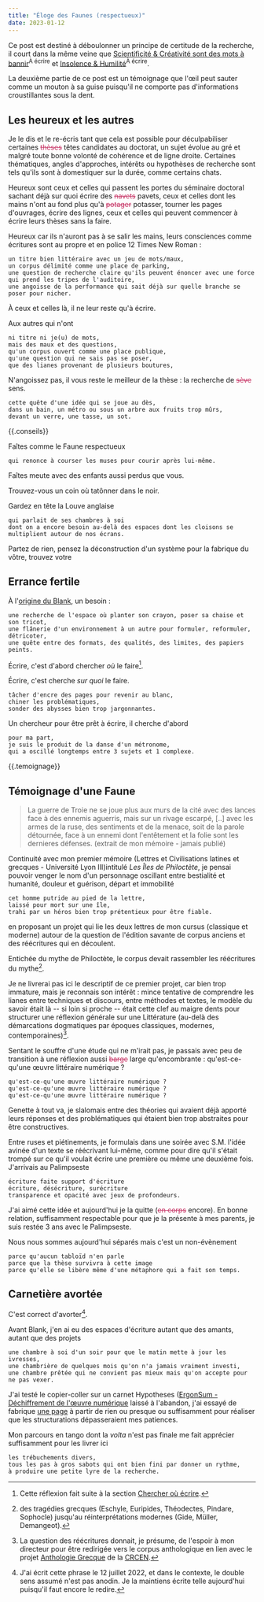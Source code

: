 ```yaml
---
title: "Éloge des Faunes (respectueux)"
date: 2023-01-12
---
```


Ce post est destiné à déboulonner un principe de certitude de la recherche, il court dans la même veine que [Scientificité & Créativité sont des mots à bannir](https://blank.blue/cherches/scientificite-creativite-sont-des-mots-a-bannir/)<sup>À écrire</sup> et [Insolence & Humilité]()<sup>À écrire</sup>.  

La deuxième partie de ce post est un témoignage que l'œil peut sauter comme un mouton à sa guise puisqu'il ne comporte pas d'informations croustillantes sous la dent. 

## Les heureux et les autres

Je le dis et le re-écris tant que cela est possible pour déculpabiliser certaines <strike style='color:rgb(196, 43, 94);'><span class="rayure">thèses</span></strike> têtes candidates au doctorat, un sujet évolue au gré et malgré toute bonne volonté de cohérence et de ligne droite. Certaines thématiques, angles d'approches, intérêts ou hypothèses de recherche sont tels qu'ils sont à domestiquer sur la durée, comme certains chats.

Heureux sont ceux et celles qui passent les portes du séminaire doctoral sachant déjà sur quoi écrire des <strike style='color:rgb(196, 43, 94);'><span class="rayure">navets</span></strike> pavets, ceux et celles dont les mains n'ont au fond plus qu'à <strike style='color:rgb(196, 43, 94);'><span class="rayure">potager</span></strike> potasser, tourner les pages d'ouvrages, écrire des lignes, ceux et celles qui peuvent commencer à écrire leurs thèses sans la faire.

Heureux car ils n'auront pas à se salir les mains, leurs consciences comme écritures sont au propre et en police 12 Times New Roman :

    un titre bien littéraire avec un jeu de mots/maux, 
    un corpus délimité comme une place de parking, 
    une question de recherche claire qu'ils peuvent énoncer avec une force qui prend les tripes de l'auditoire,
    une angoisse de la performance qui sait déjà sur quelle branche se poser pour nicher. 
    
À ceux et celles là, il ne leur reste qu'à écrire.

Aux autres qui n'ont 

    ni titre ni je(u) de mots,
    mais des maux et des questions,
    qu'un corpus ouvert comme une place publique,
    qu'une question qui ne sais pas se poser,
    que des lianes provenant de plusieurs boutures,

N'angoissez pas, il vous reste le meilleur de la thèse : la recherche de <strike style='color:rgb(196, 43, 94);'><span class="rayure">sève</span></strike> sens. 

    cette quête d'une idée qui se joue au dès,
    dans un bain, un métro ou sous un arbre aux fruits trop mûrs,
    devant un verre, une tasse, un sot.

{{.conseils}}

Faîtes comme le Faune respectueux

    qui renonce à courser les muses pour courir après lui-même.

Faîtes meute avec des enfants aussi perdus que vous. 

Trouvez-vous un coin où tatônner dans le noir. 

Gardez en tête la Louve anglaise 
    
    qui parlait de ses chambres à soi 
    dont on a encore besoin au-delà des espaces dont les cloisons se multiplient autour de nos écrans. 

Partez de rien, pensez la déconstruction d'un système pour la fabrique du vôtre, trouvez votre

## Errance fertile

À l'[origine du Blank](https://blank.blue/fabrique/le-temps-de-la-deconstruction/#blank-en-t%c3%aate), un besoin :

    une recherche de l'espace où planter son crayon, poser sa chaise et son tricot,
    une flânerie d'un environnement à un autre pour formuler, reformuler, détricoter,
    une quête entre des formats, des qualités, des limites, des papiers peints.

Écrire, c'est d'abord chercher *où* le faire[^1]. 

Écrire, c'est cherche *sur quoi* le faire.

    tâcher d'encre des pages pour revenir au blanc,
    chiner les problématiques,
    sonder des abysses bien trop jargonnantes.

Un chercheur pour être prêt à écrire, il cherche d'abord

    pour ma part, 
    je suis le produit de la danse d'un métronome,
    qui a oscillé longtemps entre 3 sujets et 1 complexe.

{{.temoignage}}

## Témoignage d'une Faune

> La guerre de Troie ne se joue plus aux murs de la cité avec des lances face à des ennemis aguerris, mais sur un rivage escarpé, [..] avec les armes de la ruse, des sentiments et de la menace, soit de la parole détournée, face à un ennemi dont l'entêtement et la folie sont les dernieres défenses. (extrait de mon mémoire - jamais publié)

Continuité avec mon premier mémoire (Lettres et Civilisations latines et grecques - Université Lyon III)intitulé *Les Îles de Philoctète*, je pensai pouvoir venger le nom d'un personnage oscillant entre bestialité et humanité, douleur et guérison, départ et immobilité

    cet homme putride au pied de la lettre, 
    laissé pour mort sur une île, 
    trahi par un héros bien trop prétentieux pour être fiable.

en proposant un projet qui lie les deux lettres de mon cursus (classique et moderne) autour de la question de l'édition savante de corpus anciens et des réécritures qui en découlent. 

Entichée du mythe de Philoctète, le corpus devait rassembler les réécritures du mythe[^6]. 

[^6]: des tragédies grecques (Eschyle, Euripides, Théodectes, Pindare, Sophocle) jusqu'au réinterprétations modernes (Gide, Müller, Demangeot).

Je ne livrerai pas ici le descriptif de ce premier projet, car bien trop immature, mais je reconnais son intérêt : mince tentative de comprendre les lianes entre techniques et discours, entre méthodes et textes, le modèle du savoir était là -- si loin si proche -- était cette clef au maigre dents pour structurer une réflexion générale sur une Littérature (au-delà des démarcations dogmatiques par époques classiques, modernes, contemporaines)[^4].

Sentant le souffre d'une étude qui ne m'irait pas, je passais avec peu de transition à une réflexion aussi <strike style='color:rgb(196, 43, 94);'><span class="rayure">barge</span></strike> large qu'encombrante : qu'est-ce-qu'une œuvre littéraire numérique ? 

    qu'est-ce-qu'une œuvre littéraire numérique ?
    qu'est-ce-qu'une œuvre littéraire numérique ?
    qu'est-ce-qu'une œuvre littéraire numérique ?

Genette à tout va, je slalomais entre des théories qui avaient déjà apporté leurs réponses et des problématiques qui étaient bien trop abstraites pour être constructives. 

Entre ruses et piétinements, je formulais dans une soirée avec S.M. l'idée avinée d'un texte se réécrivant lui-même, comme pour dire qu'il s'était trompé sur ce qu'il voulait écrire une première ou même une deuxième fois. J'arrivais au Palimpseste 

    écriture faite support d'écriture
    écriture, désécriture, surécriture
    transparence et opacité avec jeux de profondeurs.

J'ai aimé cette idée et aujourd'hui je la quitte (<strike style='color:rgb(196, 43, 94);'><span class="rayure">en corps</span></strike> encore). En bonne relation, suffisamment respectable pour que je la présente à mes parents, je suis restée 3 ans avec le Palimpseste.

Nous nous sommes aujourd'hui séparés mais c'est un non-évènement

    parce qu'aucun tabloïd n'en parle
    parce que la thèse survivra à cette image
    parce qu'elle se libère même d'une métaphore qui a fait son temps.

## Carnetière avortée 

C'est correct d'avorter[^2]. 

Avant Blank, j'en ai eu des espaces d'écriture autant que des amants, autant que des projets 

    une chambre à soi d'un soir pour que le matin mette à jour les ivresses, 
    une chambrière de quelques mois qu'on n'a jamais vraiment investi, 
    une chambre prêtée qui ne convient pas mieux mais qu'on accepte pour ne pas vexer.

J'ai testé le copier-coller sur un carnet Hypotheses ([ErgonSum - Déchiffrement de l'œuvre numérique](https://ergonsum.hypotheses.org/) laissé à l'abandon, j'ai essayé de fabrique [une page](https://mmellet.github.io/CreationThese/Version.html) à partir de rien ou presque ou suffisamment pour réaliser que les structurations dépasseraient mes patiences.

Mon parcours en tango dont la *volta* n'est pas finale me fait apprécier suffisamment pour les livrer ici

    les trébuchements divers, 
    tous les pas à gros sabots qui ont bien fini par donner un rythme, 
    à produire une petite lyre de la recherche.


[^1]: Cette réflexion fait suite à la section [Chercher où écrire](https://blank.blue/cherches/je-necris-pas-ma-these-je-la-fais/#chercher-o%c3%b9-%c3%a9crire).
[^2]: J'ai écrit cette phrase le 12 juillet 2022, et dans le contexte, le double sens assumé n'est pas anodin. Je la maintiens écrite telle aujourd'hui puisqu'il faut encore le redire.
[^4]: La question des réécritures donnait, je présume, de l'espoir à mon directeur pour être redirigée vers le corpus anthologique en lien avec le projet [Anthologie Grecque](https://anthologiagraeca.org/) de la [CRCEN](https://ecrituresnumeriques.ca/fr/).







